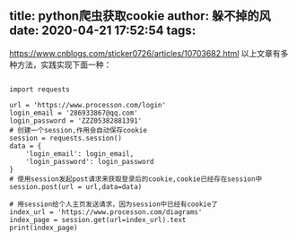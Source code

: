 title: python爬虫获取cookie
author: 躲不掉的风
date: 2020-04-21 17:52:54
tags:
---
https://www.cnblogs.com/sticker0726/articles/10703682.html
以上文章有多种方法，实践实现下面一种：

```

import requests

url = 'https://www.processon.com/login'
login_email = '286933867@qq.com'
login_password = 'ZZZ05382881391'
# 创建一个session,作用会自动保存cookie
session = requests.session()
data = {
    'login_email': login_email,
    'login_password': login_password
}
# 使用session发起post请求来获取登录后的cookie,cookie已经存在session中
session.post(url = url,data=data)

# 用session给个人主页发送请求，因为session中已经有cookie了
index_url = 'https://www.processon.com/diagrams'
index_page = session.get(url=index_url).text
print(index_page)
```